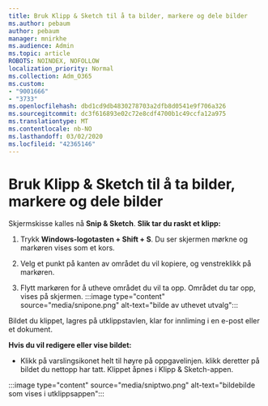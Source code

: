 ```yaml
---
title: Bruk Klipp & Sketch til å ta bilder, markere og dele bilder
ms.author: pebaum
author: pebaum
manager: mnirkhe
ms.audience: Admin
ms.topic: article
ROBOTS: NOINDEX, NOFOLLOW
localization_priority: Normal
ms.collection: Adm_O365
ms.custom:
- "9001666"
- "3733"
ms.openlocfilehash: dbd1cd9db4830278703a2dfb8d0541e9f706a326
ms.sourcegitcommit: dc3f616893e02c72e8cdf4700b1c49ccfa12a975
ms.translationtype: MT
ms.contentlocale: nb-NO
ms.lasthandoff: 03/02/2020
ms.locfileid: "42365146"
---
```

# <a name="use-snip--sketch-to-capture-mark-up-and-share-images"></a>Bruk Klipp & Sketch til å ta bilder, markere og dele bilder

Skjermskisse kalles nå **Snip & Sketch**. **Slik tar du raskt et klipp:**

1. Trykk **Windows-logotasten + Shift + S**. Du ser skjermen mørkne og markøren vises som et kors. 

2. Velg et punkt på kanten av området du vil kopiere, og venstreklikk på markøren. 

3. Flytt markøren for å utheve området du vil ta opp. Området du tar opp, vises på skjermen.
:::image type="content" source="media/snipone.png" alt-text="bilde av uthevet utvalg":::

Bildet du klippet, lagres på utklippstavlen, klar for innliming i en e-post eller et dokument. 

**Hvis du vil redigere eller vise bildet:** 

- Klikk på varslingsikonet helt til høyre på oppgavelinjen. klikk deretter på bildet du nettopp har tatt. Klippet åpnes i Klipp & Sketch-appen.

:::image type="content" source="media/sniptwo.png" alt-text="bildebilde som vises i utklippsappen":::